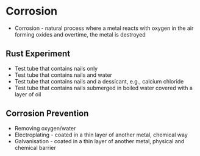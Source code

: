 # Corrosion

- Corrosion - natural process where a metal reacts with oxygen in the air forming oxides and overtime, the metal is destroyed

## Rust Experiment

- Test tube that contains nails only
- Test tube that contains nails and water
- Test tube that contains nails and a dessicant, e.g., calcium chloride
- Test tube that contains nails submerged in boiled water covered with a layer of oil

## Corrosion Prevention

- Removing oxygen/water
- Electroplating - coated in a thin layer of another metal, chemical way
- Galvanisation - coated in a thin layer of another metal, physical and chemical barrier
